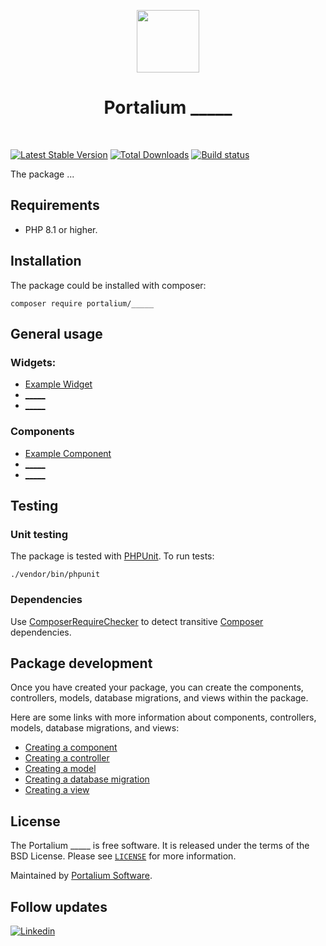 <p align="center">
    <a href="https://github.com/portalium" target="_blank">
        <img src="./portalium_logo.png" height="100px">
    </a>
    <h1 align="center">Portalium _____</h1>
    <br>
</p>

[![Latest Stable Version](https://poser.pugx.org/portalium/_____/v/stable.png)](https://packagist.org/packages/portalium/_____)
[![Total Downloads](https://poser.pugx.org/portalium/_____/downloads.png)](https://packagist.org/packages/portalium/_____)
[![Build status](https://github.com/portalium/_____/workflows/build/badge.svg)](https://github.com/portalium/_____/actions?query=workflow%3Abuild)

The package ...

## Requirements

- PHP 8.1 or higher.

## Installation

The package could be installed with composer:

```shell
composer require portalium/_____
```

## General usage

### Widgets:

- [Example Widget](docs/widgets/widget.md)
- [_____](docs/widgets/_____.md)
- [_____](docs/widgets/_____.md)

### Components

- [Example Component](docs/components/component.md)
- [_____](docs/components/_____.md)
- [_____](docs/components/_____.md)

## Testing

### Unit testing

The package is tested with [PHPUnit](https://phpunit.de/). To run tests:

```shell
./vendor/bin/phpunit
```

### Dependencies

Use [ComposerRequireChecker](https://github.com/maglnet/ComposerRequireChecker) to detect transitive 
[Composer](https://getcomposer.org/) dependencies.

## Package development

Once you have created your package, you can create the components, controllers, models, database migrations, and views within the package.

Here are some links with more information about components, controllers, models, database migrations, and views:

- [Creating a component](https://www.yiiframework.com/doc/guide/2.0/en/concept-components)
- [Creating a controller](https://www.yiiframework.com/doc/guide/2.0/en/structure-controllers)
- [Creating a model](https://www.yiiframework.com/doc/guide/2.0/en/structure-models)
- [Creating a database migration](https://www.yiiframework.com/doc/guide/2.0/en/db-migrations)
- [Creating a view](https://www.yiiframework.com/doc/guide/2.0/en/structure-views)

## License

The Portalium _____ is free software. It is released under the terms of the BSD License.
Please see [`LICENSE`](./LICENSE.md) for more information.

Maintained by [Portalium Software](https://www.yiiframework.com/).

## Follow updates
[![Linkedin](https://img.shields.io/badge/linkedin-join-1DA1F2?style=flat&logo=linkedin)](https://www.linkedin.com/company/diginova-informatics/)